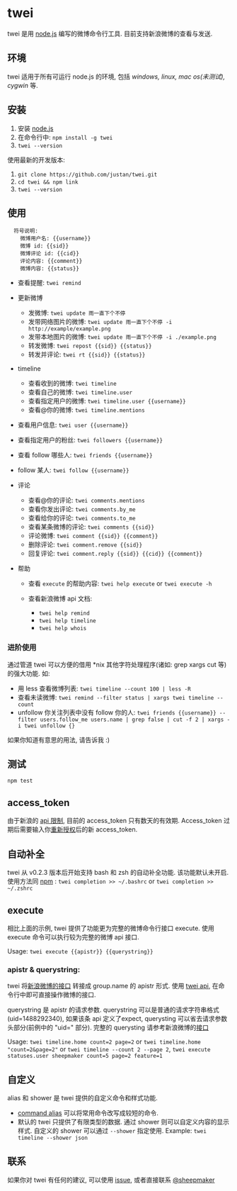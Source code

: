 twei
====

twei 是用 [node.js][0] 编写的微博命令行工具. 目前支持新浪微博的查看与发送.

## 环境

twei 适用于所有可运行 node.js 的环境, 包括 _windows, linux, mac os(未测试), cygwin_ 等.

## 安装

  1. 安装 [node.js][1]
  2. 在命令行中: `npm install -g twei`
  3. `twei --version`
  
使用最新的开发版本: 

  1. `git clone https://github.com/justan/twei.git`
  2. `cd twei && npm link`
  3. `twei --version`
  
## 使用

```
  符号说明: 
    微博用户名: {{username}}
    微博 id: {{sid}}
    微博评论 id: {{cid}}
    评论内容: {{comment}}
    微博内容: {{status}}
``` 
  
  - 查看提醒: `twei remind`
  - 更新微博
  
    - 发微博: `twei update 雨一直下个不停`
    - 发带网络图片的微博: `twei update 雨一直下个不停 -i http://example/example.png`
    - 发带本地图片的微博: `twei update 雨一直下个不停 -i ./example.png`
    - 转发微博: `twei repost {{sid}} {{status}}`
    - 转发并评论: `twei rt {{sid}} {{status}}`
    
  - timeline
  
    - 查看收到的微博: `twei timeline`
    - 查看自己的微博: `twei timeline.user`
    - 查看指定用户的微博: `twei timeline.user {{username}}`
    - 查看@你的微博: `twei timeline.mentions`
    
  - 查看用户信息: `twei user {{username}}`
  - 查看指定用户的粉丝: `twei followers {{username}}`
  - 查看 follow 哪些人: `twei friends {{username}}`
  - follow 某人: `twei follow {{username}}`
  - 评论
  
    - 查看@你的评论: `twei comments.mentions`
    - 查看你发出评论: `twei comments.by_me`
    - 查看给你的评论: `twei comments.to_me`
    - 查看某条微博的评论: `twei comments {{sid}}`
    - 评论微博: `twei comment {{sid}} {{comment}}`
    - 删除评论: `twei comment.remove {{sid}}`
    - 回复评论: `twei comment.reply {{sid}} {{cid}} {{comment}}`
  
  - 帮助
    
    - 查看 `execute` 的帮助内容: `twei help execute` or `twei execute -h`
    - 查看新浪微博 api 文档:
      
      - `twei help remind`
      - `twei help timeline`
      - `twei help whois`
      
### 进阶使用

  通过管道 twei 可以方便的借用 *nix 其他字符处理程序(诸如: grep xargs cut 等)的强大功能. 如: 
  
  - 用 less 查看微博列表: `twei timeline --count 100 | less -R`
  - 查看未读微博: `twei remind --filter status | xargs twei timeline --count`
  - unfollow 你关注列表中没有 follow 你的人: 
    `twei friends {{username}} --filter users.follow_me users.name | grep false |
     cut -f 2 | xargs -i twei unfollow {}`
    
  如果你知道有意思的用法, 请告诉我 :)


## 测试

  `npm test`
  
## access_token

  由于新浪的 [api 限制][2], 目前的 access_token 只有数天的有效期. Access_token 过期后需要输入你[重新授权][6]后的新 access_token. 

## 自动补全
  
  twei 从 v0.2.3 版本后开始支持 bash 和 zsh 的自动补全功能. 该功能默认未开启. 使用方法同 [npm][10] : `twei completion >> ~/.bashrc` or `twei completion >> ~/.zshrc`
  
    
## execute

  相比上面的示例, twei 提供了功能更为完整的微博命令行接口 execute. 使用 execute 命令可以执行较为完整的微博 api 接口.
  
  Usage: `twei execute {{apistr}} {{querystring}}`
  
### apistr & querystring:

  twei 将[新浪微博的接口][4] 转接成 group.name 的 apistr 形式. 使用 [twei api][5], 在命令行中即可直接操作微博的接口.
  
  querystring 是 apistr 的请求参数. querystring 可以是普通的请求字符串格式(uid=1488292340), 如果该条 api 定义了expect, querysting 可以省去请求参数头部分(前例中的 "uid=" 部分). 完整的 querysting 请参考新浪微博的[接口][4]
  
  Usage: `twei timeline.home count=2 page=2` or `twei timeline.home "count=2&page=2"` or `twei timeline --count 2 --page 2`, 
         `twei execute statuses.user sheepmaker count=5 page=2 feature=1` 

         
## 自定义

  alias 和 shower 是 twei 提供的自定义命令和样式功能. 
  
  - [command alias][7] 可以将常用命令改写成较短的命令. 
  - 默认的 twei 只提供了有限类型的数据. 通过 shower 则可以自定义内容的显示样式. 自定义的 shower 可以通过 `--shower` 指定使用.
    Example: `twei timeline --shower json`

## 联系

  如果你对 twei 有任何的建议, 可以使用 [issue][8], 或者直接联系 [@sheepmaker][9]
  
    

[0]: http://nodejs.org/
[1]: http://nodejs.org/#download
[2]: http://open.weibo.com/wiki/Oauth2#.E8.BF.87.E6.9C.9F.E6.97.B6.E9.97.B4
[4]: http://open.weibo.com/wiki/API%E6%96%87%E6%A1%A3_V2
[5]: https://github.com/justan/twei/blob/master/lib/api/tsina.js
[6]: https://api.weibo.com/oauth2/authorize?client_id=3811884266&redirect_uri=http%3A%2F%2Fprojects.whosemind.net%2Ftwei%2Ftsina_access_token.html&response_type=token
[7]: https://github.com/justan/twei/blob/master/lib/user_alias/alias.example.js
[8]: https://github.com/justan/twei/issues/new
[9]: http://weibo.com/urmaker
[10]: https://npmjs.org/doc/completion.html